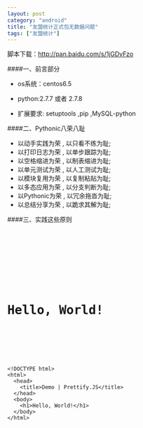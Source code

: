 ```yaml
---
layout: post
category: "android"
title: "友盟统计正式包无数据问题"
tags: ["友盟统计"]
---
```

脚本下载：<http://pan.baidu.com/s/1jGDvFzo>  

####一、前言部分

- os系统：centos6.5

- python:2.7.7 或者 2.7.8

- 扩展要求:
        setuptools ,pip	 ,MySQL-python		
		
		  

####二、Pythonic八荣八耻

- 以动手实践为荣 , 以只看不练为耻;
- 以打印日志为荣 , 以单步跟踪为耻;
- 以空格缩进为荣 , 以制表缩进为耻;
- 以单元测试为荣 , 以人工测试为耻;
- 以模块复用为荣 , 以复制粘贴为耻;
- 以多态应用为荣 , 以分支判断为耻;
- 以Pythonic为荣 , 以冗余拖沓为耻;
- 以总结分享为荣 , 以跪求其解为耻;

####三、实践这些原则

<pre class="prettyprint linenums">
    <!-- 包围其中 -->
<!DOCTYPE html>
<html>
  <head>
    <title>Demo | Prettify.JS</title>
  </head>
  <body>
    <h1>Hello, World!</h1>
  </body>
</html>

</pre>

<code class="prettyprint linenums">
&lt;!DOCTYPE html&gt;
&lt;html&gt;
  &lt;head&gt;
    &lt;title&gt;Demo | Prettify.JS&lt;/title&gt;
  &lt;/head&gt;
  &lt;body&gt;
    &lt;h1&gt;Hello, World!&lt;/h1&gt;
  &lt;/body&gt;
&lt;/html&gt;
</code>